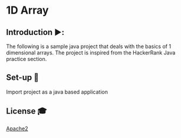 # 1D Array

## Introduction  ▶️:
The following is a sample java project that deals with the basics of 1 dimensional arrays. The project is inspired from the HackerRank Java practice section.

## Set-up 💾
Import project as a java based application

## License 🎓
[Apache2](https://www.apache.org/licenses/LICENSE-2.0)
